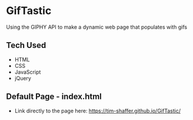 # GifTastic
Using the GIPHY API to make a dynamic web page that populates with gifs

## Tech Used
* HTML
* CSS
* JavaScript
* jQuery

## Default Page - index.html
* Link directly to the page here:  https://tim-shaffer.github.io/GifTastic/

